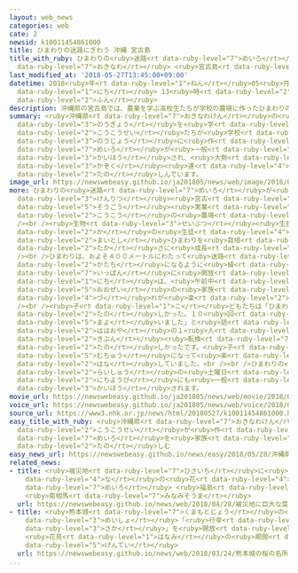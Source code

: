 ```yaml
---
layout: web_news
categories: web
cate: 2
newsid: k10011454861000
title: ひまわりの迷路にぎわう 沖縄 宮古島
title_with_ruby: ひまわりの<ruby>迷路<rt data-ruby-level="7">めいろ</rt></ruby>にぎわう <ruby>沖縄<rt
  data-ruby-level="7">おきなわ</rt></ruby> <ruby>宮古島<rt data-ruby-level="3">みやこじま</rt></ruby>
last_modified_at: '2018-05-27T13:45:00+09:00'
datetime: 2018<ruby>年<rt data-ruby-level="1">ねん</rt></ruby>05<ruby>月<rt data-ruby-level="1">がつ</rt></ruby>27<ruby>日<rt
  data-ruby-level="1">にち</rt></ruby> 13<ruby>時<rt data-ruby-level="2">じ</rt></ruby>45<ruby>分<rt
  data-ruby-level="2">ふん</rt></ruby>
description: 沖縄県の宮古島では、農業を学ぶ高校生たちが学校の農場に作ったひまわりの迷路が一般に開放され、大勢の家族連れが楽しんでいます。
summary: <ruby>沖縄県<rt data-ruby-level="7">おきなわけん</rt></ruby>の<ruby>宮古島<rt data-ruby-level="3">みやこじま</rt></ruby>では、<ruby>農業<rt
  data-ruby-level="3">のうぎょう</rt></ruby>を<ruby>学<rt data-ruby-level="1">まな</rt></ruby>ぶ<ruby>高校生<rt
  data-ruby-level="2">こうこうせい</rt></ruby>たちが<ruby>学校<rt data-ruby-level="1">がっこう</rt></ruby>の<ruby>農場<rt
  data-ruby-level="3">のうじょう</rt></ruby>に<ruby>作<rt data-ruby-level="2">つく</rt></ruby>ったひまわりの<ruby>迷路<rt
  data-ruby-level="7">めいろ</rt></ruby>が<ruby>一般<rt data-ruby-level="7">いっぱん</rt></ruby>に<ruby>開放<rt
  data-ruby-level="3">かいほう</rt></ruby>され、<ruby>大勢<rt data-ruby-level="5">おおぜい</rt></ruby>の<ruby>家族<rt
  data-ruby-level="3">かぞく</rt></ruby><ruby>連<rt data-ruby-level="4">づ</rt></ruby>れが<ruby>楽<rt
  data-ruby-level="2">たの</rt></ruby>しんでいます。
image_url: https://newswebeasy.github.io/ja201805/news/web/image/2018/05/27/K10011454861_1805271332_1805271345_01_02.jpg
more: ひまわりの<ruby>迷路<rt data-ruby-level="7">めいろ</rt></ruby>が<ruby>作<rt data-ruby-level="2">つく</rt></ruby>られたのは、<ruby>県立<rt
  data-ruby-level="3">けんりつ</rt></ruby><ruby>宮古<rt data-ruby-level="3">みやこ</rt></ruby><ruby>総合<rt
  data-ruby-level="5">そうごう</rt></ruby><ruby>実業<rt data-ruby-level="3">じつぎょう</rt></ruby><ruby>高校<rt
  data-ruby-level="2">こうこう</rt></ruby>の<ruby>農場<rt data-ruby-level="3">のうじょう</rt></ruby>です。<br
  /><br /><ruby>生物<rt data-ruby-level="3">せいぶつ</rt></ruby><ruby>生産<rt data-ruby-level="4">せいさん</rt></ruby><ruby>科<rt
  data-ruby-level="2">か</rt></ruby>の<ruby>生徒<rt data-ruby-level="4">せいと</rt></ruby>たちが<ruby>毎年<rt
  data-ruby-level="2">まいとし</rt></ruby>ひまわりを<ruby>栽培<rt data-ruby-level="7">さいばい</rt></ruby>していて、２メートルほどの<ruby>高<rt
  data-ruby-level="2">たか</rt></ruby>さに<ruby>成長<rt data-ruby-level="4">せいちょう</rt></ruby>しています。<br
  /><br />ひまわりは、およそ４００メートルにわたって<ruby>迷路<rt data-ruby-level="7">めいろ</rt></ruby>の<ruby>形<rt
  data-ruby-level="2">かたち</rt></ruby>になるように<ruby>植<rt data-ruby-level="3">う</rt></ruby>えられていて、<ruby>一般<rt
  data-ruby-level="7">いっぱん</rt></ruby>に<ruby>開放<rt data-ruby-level="3">かいほう</rt></ruby>された２７<ruby>日<rt
  data-ruby-level="1">にち</rt></ruby>は、<ruby>午前中<rt data-ruby-level="2">ごぜんちゅう</rt></ruby>から<ruby>大勢<rt
  data-ruby-level="5">おおぜい</rt></ruby>の<ruby>家族<rt data-ruby-level="3">かぞく</rt></ruby><ruby>連<rt
  data-ruby-level="4">づ</rt></ruby>れが<ruby>楽<rt data-ruby-level="2">たの</rt></ruby>しんでいました。<br
  /><br /><ruby>子<rt data-ruby-level="1">こ</rt></ruby>どもたちは「ひまわりの<ruby>迷路<rt data-ruby-level="7">めいろ</rt></ruby>は<ruby>楽<rt
  data-ruby-level="2">たの</rt></ruby>しかった。１０<ruby>回<rt data-ruby-level="2">かい</rt></ruby>ほど<ruby>迷<rt
  data-ruby-level="5">まよ</rt></ruby>いました」と<ruby>話<rt data-ruby-level="2">はな</rt></ruby>していました。<ruby>母親<rt
  data-ruby-level="2">ははおや</rt></ruby>の１<ruby>人<rt data-ruby-level="1">にん</rt></ruby>は「<ruby>気分<rt
  data-ruby-level="2">きぶん</rt></ruby><ruby>転換<rt data-ruby-level="7">てんかん</rt></ruby>になってとても<ruby>楽<rt
  data-ruby-level="2">たの</rt></ruby>しかったです。<ruby>子<rt data-ruby-level="1">こ</rt></ruby>どもたちも<ruby>夢中<rt
  data-ruby-level="5">むちゅう</rt></ruby>になって<ruby>楽<rt data-ruby-level="2">たの</rt></ruby>しんでいました」と<ruby>話<rt
  data-ruby-level="2">はな</rt></ruby>していました。<br /><br />ひまわりの<ruby>迷路<rt data-ruby-level="7">めいろ</rt></ruby>は、<ruby>来週<rt
  data-ruby-level="2">らいしゅう</rt></ruby>の<ruby>土曜日<rt data-ruby-level="2">どようび</rt></ruby>と<ruby>日曜日<rt
  data-ruby-level="2">にちようび</rt></ruby>にも<ruby>一般<rt data-ruby-level="7">いっぱん</rt></ruby>に<ruby>開放<rt
  data-ruby-level="3">かいほう</rt></ruby>されます。
movie_url: https://newswebeasy.github.io/ja201805/news/web/movie/2018/05/27/k10011454861_201805271503_201805271504.mp4
voice_url: https://newswebeasy.github.io/ja201805/news/web/voice/2018/05/27/k10011454861_201805271503_201805271504.mp3
source_url: https://www3.nhk.or.jp/news/html/20180527/k10011454861000.html
easy_title_with_ruby: <ruby>沖縄県<rt data-ruby-level="7">おきなわけん</rt></ruby> <ruby>高校生<rt
  data-ruby-level="2">こうこうせい</rt></ruby>が<ruby>作<rt data-ruby-level="2">つく</rt></ruby>ったひまわりの<ruby>迷路<rt
  data-ruby-level="7">めいろ</rt></ruby>を<ruby>家族<rt data-ruby-level="3">かぞく</rt></ruby>で<ruby>楽<rt
  data-ruby-level="2">たの</rt></ruby>しむ
easy_news_url: https://newswebeasy.github.io/news/easy/2018/05/28/沖縄県-高校生が作ったひまわりの迷路を家族で楽しむ
related_news:
- title: <ruby>被災地<rt data-ruby-level="7">ひさいち</rt></ruby>に<ruby>巨大<rt data-ruby-level="7">きょだい</rt></ruby>な<ruby>菜<rt
    data-ruby-level="4">な</rt></ruby>の<ruby>花<rt data-ruby-level="4">はな</rt></ruby>の<ruby>迷路<rt
    data-ruby-level="7">めいろ</rt></ruby> <ruby>福島<rt data-ruby-level="3">ふくしま</rt></ruby>
    <ruby>南相馬<rt data-ruby-level="7">みなみそうま</rt></ruby>
  url: https://newswebeasy.github.io/news/web/2018/04/28/被災地に巨大な菜の花の迷路-福島-南相馬
- title: <ruby>熊本城<rt data-ruby-level="7">くまもとじょう</rt></ruby>の<ruby>桜<rt data-ruby-level="5">さくら</rt></ruby>の<ruby>名所<rt
    data-ruby-level="3">めいしょ</rt></ruby>「<ruby>行幸<rt data-ruby-level="8">みゆき</rt></ruby><ruby>坂<rt
    data-ruby-level="3">さか</rt></ruby>」を<ruby>開放<rt data-ruby-level="3">かいほう</rt></ruby>
    <ruby>花見<rt data-ruby-level="1">はなみ</rt></ruby>の<ruby>期間<rt data-ruby-level="3">きかん</rt></ruby><ruby>限定<rt
    data-ruby-level="5">げんてい</rt></ruby>
  url: https://newswebeasy.github.io/news/web/2018/03/24/熊本城の桜の名所行幸坂を開放-花見の期間限定
...
```

